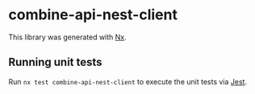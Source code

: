 # combine-api-nest-client

This library was generated with [Nx](https://nx.dev).

## Running unit tests

Run `nx test combine-api-nest-client` to execute the unit tests via [Jest](https://jestjs.io).
